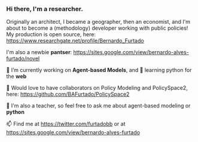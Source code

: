 ### Hi there, I'm a researcher. 

Originally an architect, I became a geographer, then an economist, and I'm about to become a (methodology) developer working with public policies! My production is open source, here: https://www.researchgate.net/profile/Bernardo_Furtado

I'm also a newbie **pantser**: https://sites.google.com/view/bernardo-alves-furtado/novel

 🔭 I’m currently working on **Agent-based Models**, and 
 🌱 learning python for the **web** 
 
 👯 Would love to have collaborators on Policy Modeling and PolicySpace2, here: https://github.com/BAFurtado/PolicySpace2
 
 💬 I'm also a teacher, so feel free to ask me about agent-based modeling or **python** 
 
 📫 Find me at https://twitter.com/furtadobb or at https://sites.google.com/view/bernardo-alves-furtado
 
